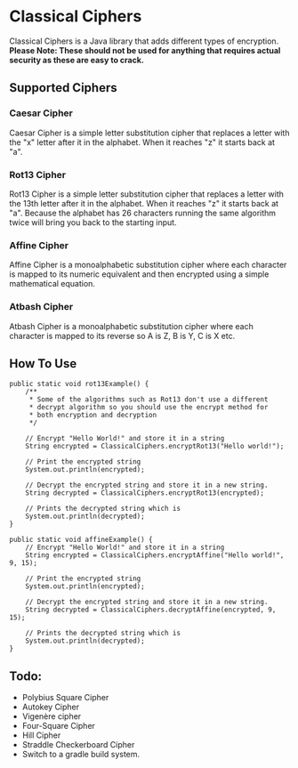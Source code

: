 # Classical Ciphers

Classical Ciphers is a Java library that adds different types of encryption. **Please Note:
These should not be used for anything that requires actual security as these are easy to
crack.**

## Supported Ciphers
### Caesar Cipher
Caesar Cipher is a simple letter substitution cipher that replaces a letter with the "x"
letter after it in the alphabet. When it reaches "z" it starts back at "a".

### Rot13 Cipher
Rot13 Cipher is a simple letter substitution cipher that replaces a letter with the
13th letter after it in the alphabet. When it reaches "z" it starts back at "a".
Because the alphabet has 26 characters running the same algorithm twice will bring
you back to the starting input.

### Affine Cipher
Affine Cipher is a monoalphabetic substitution cipher where each character
is mapped to its numeric equivalent and then encrypted using a simple mathematical equation.

### Atbash Cipher
Atbash Cipher is a monoalphabetic substitution cipher where each character is mapped to its
reverse so A is Z, B is Y, C is X etc.

## How To Use
```
public static void rot13Example() {
	/**
	 * Some of the algorithms such as Rot13 don't use a different
	 * decrypt algorithm so you should use the encrypt method for
	 * both encryption and decryption
	 */
	
	// Encrypt "Hello World!" and store it in a string
	String encrypted = ClassicalCiphers.encryptRot13("Hello world!");
	
	// Print the encrypted string
	System.out.println(encrypted);
	
	// Decrypt the encrypted string and store it in a new string.
	String decrypted = ClassicalCiphers.encryptRot13(encrypted);
	
	// Prints the decrypted string which is
	System.out.println(decrypted);
}
```

```
public static void affineExample() {
	// Encrypt "Hello World!" and store it in a string
	String encrypted = ClassicalCiphers.encryptAffine("Hello world!", 9, 15);
		
	// Print the encrypted string
	System.out.println(encrypted);
		
	// Decrypt the encrypted string and store it in a new string.
	String decrypted = ClassicalCiphers.decryptAffine(encrypted, 9, 15);
		
	// Prints the decrypted string which is
	System.out.println(decrypted);
}
```

## Todo:
+ Polybius Square Cipher
+ Autokey Cipher
+ Vigenère cipher
+ Four-Square Cipher
+ Hill Cipher
+ Straddle Checkerboard Cipher
+ Switch to a gradle build system.
